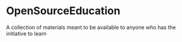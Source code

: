 # OpenSourceEducation
A collection of materials meant to be available to anyone who has the initiative to learn 
